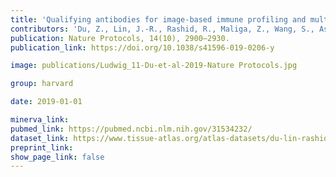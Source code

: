```yaml
---
title: 'Qualifying antibodies for image-based immune profiling and multiplexed tissue imaging.'
contributors: 'Du, Z., Lin, J.-R., Rashid, R., Maliga, Z., Wang, S., Aster, J. C., Izar, B., Sorger, P. K., & Santagata, S. (2019).'
publication: Nature Protocols, 14(10), 2900–2930.
publication_link: https://doi.org/10.1038/s41596-019-0206-y

image: publications/Ludwig_11-Du-et-al-2019-Nature Protocols.jpg

group: harvard

date: 2019-01-01

minerva_link:
pubmed_link: https://pubmed.ncbi.nlm.nih.gov/31534232/
dataset_link: https://www.tissue-atlas.org/atlas-datasets/du-lin-rashid-nat-protoc-2019/
preprint_link:
show_page_link: false
---
```

